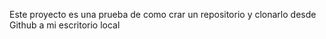 Este proyecto es una prueba de como crar un repositorio y clonarlo desde Github a mi escritorio local